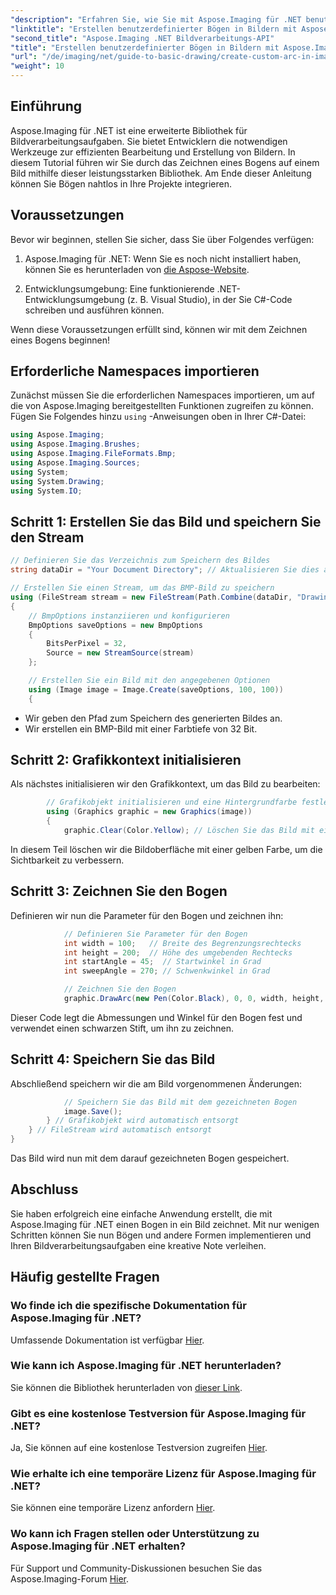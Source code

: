 ```yaml
---
"description": "Erfahren Sie, wie Sie mit Aspose.Imaging für .NET benutzerdefinierte Bögen in Bildern zeichnen. Folgen Sie den Schritt-für-Schritt-Anweisungen, um Ihr Bild einzurichten, den Grafikkontext zu initialisieren, Bogenparameter zu definieren und die endgültige Ausgabe zu speichern."
"linktitle": "Erstellen benutzerdefinierter Bögen in Bildern mit Aspose.Imaging für .NET"
"second_title": "Aspose.Imaging .NET Bildverarbeitungs-API"
"title": "Erstellen benutzerdefinierter Bögen in Bildern mit Aspose.Imaging für .NET"
"url": "/de/imaging/net/guide-to-basic-drawing/create-custom-arc-in-images/"
"weight": 10
---
```


## Einführung

Aspose.Imaging für .NET ist eine erweiterte Bibliothek für Bildverarbeitungsaufgaben. Sie bietet Entwicklern die notwendigen Werkzeuge zur effizienten Bearbeitung und Erstellung von Bildern. In diesem Tutorial führen wir Sie durch das Zeichnen eines Bogens auf einem Bild mithilfe dieser leistungsstarken Bibliothek. Am Ende dieser Anleitung können Sie Bögen nahtlos in Ihre Projekte integrieren.

## Voraussetzungen

Bevor wir beginnen, stellen Sie sicher, dass Sie über Folgendes verfügen:

1. Aspose.Imaging für .NET: Wenn Sie es noch nicht installiert haben, können Sie es herunterladen von [die Aspose-Website](https://releases.aspose.com/imaging/net/).

2. Entwicklungsumgebung: Eine funktionierende .NET-Entwicklungsumgebung (z. B. Visual Studio), in der Sie C#-Code schreiben und ausführen können.

Wenn diese Voraussetzungen erfüllt sind, können wir mit dem Zeichnen eines Bogens beginnen!

## Erforderliche Namespaces importieren

Zunächst müssen Sie die erforderlichen Namespaces importieren, um auf die von Aspose.Imaging bereitgestellten Funktionen zugreifen zu können. Fügen Sie Folgendes hinzu `using` -Anweisungen oben in Ihrer C#-Datei:

```csharp
using Aspose.Imaging;
using Aspose.Imaging.Brushes;
using Aspose.Imaging.FileFormats.Bmp;
using Aspose.Imaging.Sources;
using System;
using System.Drawing;
using System.IO;
```

## Schritt 1: Erstellen Sie das Bild und speichern Sie den Stream

```csharp
// Definieren Sie das Verzeichnis zum Speichern des Bildes
string dataDir = "Your Document Directory"; // Aktualisieren Sie dies auf Ihren bevorzugten Pfad

// Erstellen Sie einen Stream, um das BMP-Bild zu speichern
using (FileStream stream = new FileStream(Path.Combine(dataDir, "DrawingArc_out.bmp"), FileMode.Create))
{
    // BmpOptions instanziieren und konfigurieren
    BmpOptions saveOptions = new BmpOptions
    {
        BitsPerPixel = 32,
        Source = new StreamSource(stream)
    };

    // Erstellen Sie ein Bild mit den angegebenen Optionen
    using (Image image = Image.Create(saveOptions, 100, 100))
    {
```

- Wir geben den Pfad zum Speichern des generierten Bildes an.
- Wir erstellen ein BMP-Bild mit einer Farbtiefe von 32 Bit.

## Schritt 2: Grafikkontext initialisieren

Als nächstes initialisieren wir den Grafikkontext, um das Bild zu bearbeiten:

```csharp
        // Grafikobjekt initialisieren und eine Hintergrundfarbe festlegen
        using (Graphics graphic = new Graphics(image))
        {
            graphic.Clear(Color.Yellow); // Löschen Sie das Bild mit einem gelben Hintergrund
```

In diesem Teil löschen wir die Bildoberfläche mit einer gelben Farbe, um die Sichtbarkeit zu verbessern.

## Schritt 3: Zeichnen Sie den Bogen

Definieren wir nun die Parameter für den Bogen und zeichnen ihn:

```csharp
            // Definieren Sie Parameter für den Bogen
            int width = 100;   // Breite des Begrenzungsrechtecks
            int height = 200;  // Höhe des umgebenden Rechtecks
            int startAngle = 45;  // Startwinkel in Grad
            int sweepAngle = 270; // Schwenkwinkel in Grad

            // Zeichnen Sie den Bogen
            graphic.DrawArc(new Pen(Color.Black), 0, 0, width, height, startAngle, sweepAngle);
```

Dieser Code legt die Abmessungen und Winkel für den Bogen fest und verwendet einen schwarzen Stift, um ihn zu zeichnen.

## Schritt 4: Speichern Sie das Bild

Abschließend speichern wir die am Bild vorgenommenen Änderungen:

```csharp
            // Speichern Sie das Bild mit dem gezeichneten Bogen
            image.Save();
        } // Grafikobjekt wird automatisch entsorgt
    } // FileStream wird automatisch entsorgt
}
```

Das Bild wird nun mit dem darauf gezeichneten Bogen gespeichert.

## Abschluss

Sie haben erfolgreich eine einfache Anwendung erstellt, die mit Aspose.Imaging für .NET einen Bogen in ein Bild zeichnet. Mit nur wenigen Schritten können Sie nun Bögen und andere Formen implementieren und Ihren Bildverarbeitungsaufgaben eine kreative Note verleihen.

## Häufig gestellte Fragen

### Wo finde ich die spezifische Dokumentation für Aspose.Imaging für .NET?

Umfassende Dokumentation ist verfügbar [Hier](https://reference.aspose.com/imaging/net/).

### Wie kann ich Aspose.Imaging für .NET herunterladen?

Sie können die Bibliothek herunterladen von [dieser Link](https://releases.aspose.com/imaging/net/).

### Gibt es eine kostenlose Testversion für Aspose.Imaging für .NET?

Ja, Sie können auf eine kostenlose Testversion zugreifen [Hier](https://releases.aspose.com/).

### Wie erhalte ich eine temporäre Lizenz für Aspose.Imaging für .NET?

Sie können eine temporäre Lizenz anfordern [Hier](https://purchase.conholdate.com/temporary-license/).

### Wo kann ich Fragen stellen oder Unterstützung zu Aspose.Imaging für .NET erhalten?

Für Support und Community-Diskussionen besuchen Sie das Aspose.Imaging-Forum [Hier](https://forum.aspose.com/).